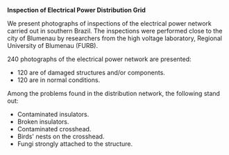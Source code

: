 **Inspection of Electrical Power Distribution Grid**

We present photographs of inspections of the electrical power network carried out in southern Brazil.
The inspections were performed close to the city of Blumenau by researchers from the high voltage laboratory, Regional University of Blumenau (FURB).

240 photographs of the electrical power network are presented: 
* 120 are of damaged structures and/or components.  
* 120 are in normal conditions.  
 
Among the problems found in the distribution network, the following stand out:
* Contaminated insulators.
* Broken insulators.
* Contaminated crosshead.
* Birds' nests on the crosshead.
* Fungi strongly attached to the structure. 
